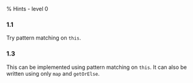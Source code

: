 % Hints - level 0


### 1.1 ###

Try pattern matching on `this`.  
  


### 1.3 ###

This can be implemented using pattern matching on `this`. It can also be 
      written using only `map` and `getOrElse`. 
  